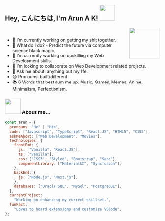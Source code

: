 <h2>Hey, こんにちは, I'm Arun A K! <img src="https://media.giphy.com/media/mGcNjsfWAjY5AEZNw6/giphy.gif" width="50"></h2>
<img align='right' src="https://media.giphy.com/media/UVG0BN8TOMKkPOJS6e/giphy.gif" width="100"> 
<br/>

- 🔭 I’m currently working on getting my shit together.
- 🔮 What do I do? - Predict the future via computer science black magic.
- 🌱 I’m currently working on upskilling my Web Development skills.
- 👯 I’m looking to collaborate on Web Development related projects.
- 💬 Ask me about: anything but my life.
- 😄 Pronouns: built/different
- 📚 6 Words that best sum me up: Music, Games, Memes, Anime, Minimalism, Perfectionism.

### <img src="https://media.giphy.com/media/VgCDAzcKvsR6OM0uWg/giphy.gif" width="50"> About me...

```javascript
const arun = {
  pronouns: "He" | "Him",
  code: ["Javascript", "TypeScript", "React.JS", "HTML5", "CSS3"],
  askMeAbout: ["Web Development", "Movies"],
  technologies: {
    frontEnd: {
      js: ["Vanilla", "React.JS"],
      ts: ["Vanilla"],
      css: ["CSS3", "Styled", "Bootstrap", "Sass"],
      componentLibrary: ["MaterialUI", "Syncfusion"],
    },
    backEnd: {
      js: ["Node.js", "Next.js"],
    },
    databases: ["Oracle SQL", "MySql", "PostgreSQL"],
  },
  currentProject:
    "Working on enhancing my current skillset.",
  funFact:
    "Loves to hoard extensions and customize VSCode",
};
```

